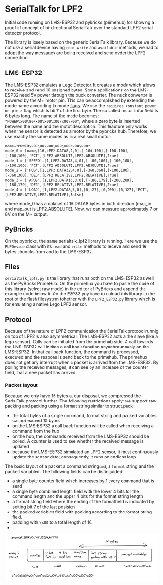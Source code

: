 # SerialTalk for LPF2

Initial code running on LMS-ESP32 and pybricks (primehub) for showing a proof of concept of bi-directional SerialTalk over the standard LPF2 serial detector protocol.

The library is losely based on the generic SerialTalk library. Because we do not use a serial device having `read`, `write` and `available` methods, we had to adopt the way messages are being received and send ovder the LPF2 connection.
## LMS-ESP32
The LMS-ESP32 emulates a Lego Detector. It creates a mode which allows to receive and send 16 unsigned bytes. Some appilications on the LMS-ESP32 need 5V power through the buck converter. The nuck convertor is powered by the M+ motor pin. This can be accomplished by extending the mode name accoriding to mode [flags](https://github.com/pybricks/technical-info/blob/master/uart-protocol.md#info_name). We use the `requires constant power on pin 2` flag which is bit 7 of the first byte. The so called motor infor field is 6 bytes long. The name of the mode becomes: `"POWER\x00\80\x00\x00\x00\x00\x00"`, where a zero byte is inserted between the name and the motot description. This feauture only works when the sensor is detected as a motor by the pybricks hub. Therefore, we use exactly the same modes as in a real small motor:
```
name="POWER\x00\80\x00\x00\x00\x00\x00"
mode_0 = [name,[16,LPF2.DATA8,1,0],[-100,100],[-100,100],[-100,100],'PCT',[LPF2.ABSOLUTE,LPF2.ABSOLUTE],True]
mode_1 = ['SPEED',[1,LPF2.DATA8,4,0],[-100,100],[-100,100],[-100,100],'PCT',[LPF2.ABSOLUTE,LPF2.ABSOLUTE],True]
mode_2 = ['POS',[1,LPF2.DATA32,4,0],[-360,360],[-100,100],[-360,360],'DEG',[LPF2.RELATIVE,LPF2.RELATIVE],True]
mode_3 = ['APOS',[1,LPF2.DATA16,3,0],[-180,179],[-200,200],[-180,179],'DEG',[LPF2.RELATIVE,LPF2.RELATIVE],True]
mode_4 = ['LOAD',[1,LPF2.DATA8,3,0],[0,127],[0,100],[0,127],'PCT',[LPF2.RELATIVE,LPF2.RELATIVE],False]
```
where mode_0 has a dataset of 16 DATA8 bytes in both direction (map_in and map_out is LPF2.ABSOLUTE).
Now, we can measure approximately 7 or 8V on the M+ output.

## PyBricks
On the pybricks, the same serialtalk_lpf2 library is running. Here we use the `PUPDevice` class with its `read` and `write` methods to receve and send 16 bytes chuncks from and to the LMS-ESP32.

## Files

`serialtalk_lpf2.py` is the library that runs both on the LMS-ESP32 as well as the PyBricks PrimeHub. On the primehub you have to paste the code of this library (select raw mode) in the editor of PyBricks and append the example code below it. On the ESP32 yoy have to upload this library to the root of the flash filesystem tohether with the `LPF2_ESP32.py` library which is for emulating a native Lego LPF2 sensor.


## Protocol

Because of the nature of LPF2 communication the SerialTalk protoocl runnig on top of LPF2 is also asymmetrical. The LMS-ESP32 acts a the slave (like a lego sensor). Calls can be initiated from the primehub side. A call towards the LMS-ESP32 will inititae a call back function asynchrounously on the LMS-ESP32. In that call back function, the command is processed, executed and the respons is send back to the primehub.
The primehub does not get any interrupt when a packet is arrived ftom the LMS-ESP32. By polling the received messages, it can see by an increase of the counter field, that a new packet has arrived.

### Packet layout
Because we only have 16 bytes at our disposal, we compressed the SerialTalk protocol further. The following restrictions apply:
we support raw packing and packing using a format string similar to struct.pack
- the total bytes of a single command, format string and packed variables cannot exceed 15 bytes
- on the LMS-ESP32 a call back function will be called when receiving a command from the hub
- on the hub, the commands received from the LMS-ESP32 should be polled. A counter is used to see whether the received message is updated
- because the LMS-ESP32 simulated an LPF2 sensor, it must continuously update the sensor data; consequently, it runs an endless loop

The basic layout of a packet a command string`cmd`, a `format` string and the packed variabled.
The following fields can be distinguided:
- a single byte counter field which increases by 1 every command that is send
- a single byte combined length field with the lower 4 bits for the command length and the upper 4 bits for the format string length
- a format string field where the ending of the formatfield is indicated by setting bit 7 of the last posision
- the packed variables field with packing according to the format string field.
- padding with `\x00` to a total length of 16.
- 
![Alt text](./images//packet_format_lpf2.png "Encoding of commands in a 16 byte LPF2 frame")
